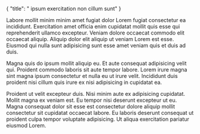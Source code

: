{
  "title": " ipsum exercitation non cillum sunt"
}

Labore mollit minim minim amet fugiat dolor Lorem fugiat consectetur ea incididunt. Exercitation amet officia enim cupidatat mollit quis esse qui reprehenderit ullamco excepteur. Veniam dolore occaecat commodo elit occaecat aliquip. Aliquip dolor elit aliquip ut veniam Lorem est esse. Eiusmod qui nulla sunt adipisicing sunt esse amet veniam quis et duis ad duis.

Magna quis do ipsum mollit aliquip eu. Et aute consequat adipisicing velit qui. Proident commodo laboris sit aute tempor labore. Lorem irure magna sint magna ipsum consectetur et nulla eu ut irure velit. Incididunt duis proident nisi cillum quis irure ex nisi adipisicing in cupidatat ea.

Proident ut velit excepteur duis. Nisi minim aute ex adipisicing cupidatat. Mollit magna ex veniam est. Eu tempor nisi deserunt excepteur ut eu. Magna consequat dolor sit esse est consectetur dolore aliquip mollit consectetur sit cupidatat occaecat labore. Eu laboris deserunt consequat ut proident culpa tempor voluptate adipisicing. Ut aliqua exercitation pariatur eiusmod Lorem.